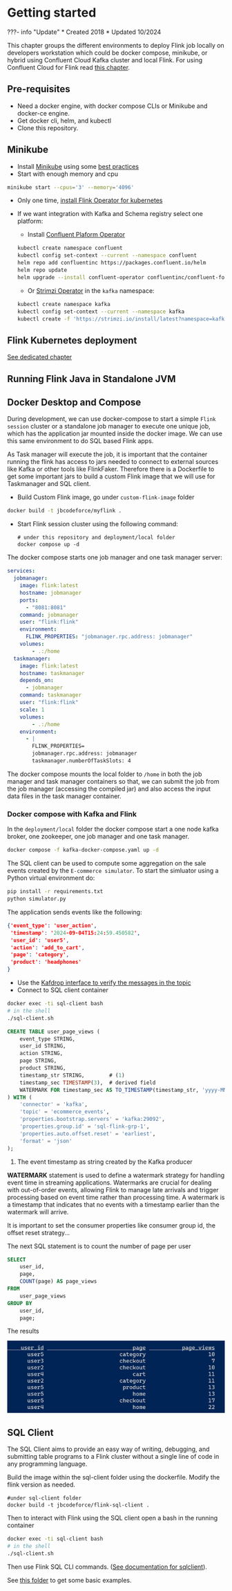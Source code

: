 # Getting started

???- info "Update"
    * Created 2018 
    * Updated 10/2024

This chapter groups the different environments to deploy Flink job locally on developers workstation which could be docker compose, minikube, or hybrid using Confluent Cloud Kafka cluster and local Flink. For using Confluent Cloud  for Flink read [this chapter](../techno/ccloud-flink.md#getting-started).

## Pre-requisites

* Need a docker engine, with docker compose CLIs or Minikube and docker-ce engine.
* Get docker cli, helm, and kubectl
* Clone this repository.

## Minikube

* Install [Minikube](https://minikube.sigs.k8s.io/) using some [best practices](https://jbcodeforce.github.io/techno/minikube/)
* Start with enough memory and cpu

```sh
minikube start --cpus='3' --memory='4096'
```

* Only one time, [install Flink Operator for kubernetes](./k8s-deploy.md#deploy-flink-kubernetes-operator)
* If we want integration with Kafka and Schema registry select one platform:

    * Install [Confluent Plaform Operator](https://docs.confluent.io/operator/current/co-quickstart.html)
    
    ```sh
    kubectl create namespace confluent
    kubectl config set-context --current --namespace confluent
    helm repo add confluentinc https://packages.confluent.io/helm
    helm repo update
    helm upgrade --install confluent-operator confluentinc/confluent-for-kubernetes
    ```

    * Or [Strimzi Operator](https://strimzi.io/quickstarts/) in the `kafka` namespace:

    ```sh
    kubectl create namespace kafka
    kubectl config set-context --current --namespace kafka
    kubectl create -f 'https://strimzi.io/install/latest?namespace=kafka' -n kafka

    ```

## Flink Kubernetes deployment

[See dedicated chapter](./k8s-deploy.md)

## Running Flink Java in Standalone JVM

## Docker Desktop and Compose

During development, we can use docker-compose to start a simple `Flink session` cluster or a standalone job manager to execute one unique job, which has the application jar mounted inside the docker image. We can use this same environment to do SQL based Flink apps. 

As Task manager will execute the job, it is important that the container running the flink has access to jars needed to connect to external sources like Kafka or other tools like FlinkFaker. Therefore there is a Dockerfile to get some important jars to build a custom Flink image that we will use for Taskmanager and SQL client.

* Build Custom Flink image, go under `custom-flink-image` folder

```sh
docker build -t jbcodeforce/myflink .
```

* Start Flink session cluster using the following command: 

  ```shell
  # under this repository and deployment/local folder
  docker compose up -d
  ```

The docker compose starts one job manager and one task manager server:

```yaml
services:
  jobmanager:
    image: flink:latest
    hostname: jobmanager
    ports:
      - "8081:8081"
    command: jobmanager
    user: "flink:flink"
    environment:
      FLINK_PROPERTIES: "jobmanager.rpc.address: jobmanager"
    volumes:  
        - .:/home
  taskmanager:
    image: flink:latest 
    hostname: taskmanager
    depends_on:
      - jobmanager
    command: taskmanager
    user: "flink:flink"
    scale: 1
    volumes:
        - .:/home
    environment:
      - |
        FLINK_PROPERTIES=
        jobmanager.rpc.address: jobmanager
        taskmanager.numberOfTaskSlots: 4
```

The docker compose mounts the local folder to `/home` in both the job manager and task manager containers so that, we can submit the job from the job manager (accessing the compiled jar) and also access the input data files in the task manager container.

### Docker compose with Kafka and Flink

In the `deployment/local` folder the docker compose start a one node kafka broker, one zookeeper, one job manager and one task manager.

```sh
docker compose -f kafka-docker-compose.yaml up -d
```

The SQL client can be used to compute some aggregation on the sale events created by the `E-commerce simulator`. To start the simluator using a Python virtual environment do:

```sh 
pip install -r requirements.txt
python simulator.py
```
The application sends events like the following:

```json
{'event_type': 'user_action', 
 'timestamp': '2024-09-04T15:24:59.450582', 
 'user_id': 'user5', 
 'action': 'add_to_cart', 
 'page': 'category', 
 'product': 'headphones'
}
```

* Use the [Kafdrop interface to verify the messages in the topic](http://localhost:9000/topic/ecommerce_events)
* Connect to SQL client container

```sh
docker exec -ti sql-client bash
# in the shell
./sql-client.sh
```

```sql title="User page view on kafka stream"
CREATE TABLE user_page_views (
    event_type STRING,
    user_id STRING,
    action STRING,
    page STRING,
    product STRING,
    timestamp_str STRING,        # (1)
    timestamp_sec TIMESTAMP(3),  # derived field
    WATERMARK FOR timestamp_sec AS TO_TIMESTAMP(timestamp_str, 'yyyy-MM-dd HH:mm:ss') - INTERVAL '5' SECOND
) WITH (
    'connector' = 'kafka',
    'topic' = 'ecommerce_events',
    'properties.bootstrap.servers' = 'kafka:29092',
    'properties.group.id' = 'sql-flink-grp-1',
    'properties.auto.offset.reset' = 'earliest',
    'format' = 'json'  
);
```

1. The event timestamp as string created by the Kafka producer

**WATERMARK** statement is used to define a watermark strategy for handling event time in streaming applications. Watermarks are crucial for dealing with out-of-order events, allowing Flink to manage late arrivals and trigger processing based on event time rather than processing time. A watermark is a timestamp that indicates that no events with a timestamp earlier than the watermark will arrive. 

It is important to set the consumer properties like consumer group id, the offset reset strategy...

The next SQL statement is to count the number of page per user

```sql
SELECT 
    user_id, 
    page,
    COUNT(page) AS page_views 
FROM 
    user_page_views 
GROUP BY 
    user_id,
    page;
```

The results

![](./images/query_result.png)

## SQL Client

The SQL Client aims to provide an easy way of writing, debugging, and submitting table programs to a Flink cluster without a single line of code in any programming language.

Build the image within the sql-client folder using the dockerfile. Modify the flink version as needed.

```shell
#under sql-client folder
docker build -t jbcodeforce/flink-sql-client .
```

Then to interact with Flink using the SQL client open a bash in the running container

```sh
docker exec -ti sql-client bash
# in the shell
./sql-client.sh
```

Then use Flink SQL CLI commands. ([See documentation for sqlclient](https://nightlies.apache.org/flink/flink-docs-release-1.20/docs/dev/table/sqlclient/)).

See [this folder](https://github.com/jbcodeforce/flink-studies/tree/master/flink-sql-demos/00-basic-sql) to get some basic examples.
